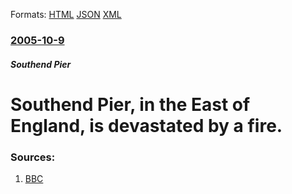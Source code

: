 
Formats: [HTML](/news/2005/10/9/southend-pier-in-the-east-of-england-is-devastated-by-a-fire.html)  [JSON](/news/2005/10/9/southend-pier-in-the-east-of-england-is-devastated-by-a-fire.json)  [XML](/news/2005/10/9/southend-pier-in-the-east-of-england-is-devastated-by-a-fire.xml)  

### [2005-10-9](/news/2005/10/9/index.md)

##### Southend Pier
#  Southend Pier, in the East of England, is devastated by a fire. 




### Sources:

1. [BBC](http://news.bbc.co.uk/1/hi/england/essex/4325430.stm)
